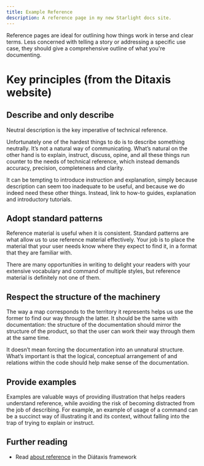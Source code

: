 ```yaml
---
title: Example Reference
description: A reference page in my new Starlight docs site.
---
```


Reference pages are ideal for outlining how things work in terse and clear terms.
Less concerned with telling a story or addressing a specific use case, they should give a comprehensive outline of what you're documenting.

# Key principles (from the Ditaxis website)

## Describe and only describe

Neutral description is the key imperative of technical reference.

Unfortunately one of the hardest things to do is to describe something neutrally. It’s not a natural way of communicating. What’s natural on the other hand is to explain, instruct, discuss, opine, and all these things run counter to the needs of technical reference, which instead demands accuracy, precision, completeness and clarity.

It can be tempting to introduce instruction and explanation, simply because description can seem too inadequate to be useful, and because we do indeed need these other things. Instead, link to how-to guides, explanation and introductory tutorials.

## Adopt standard patterns

Reference material is useful when it is consistent. Standard patterns are what allow us to use reference material effectively. Your job is to place the material that your user needs know where they expect to find it, in a format that they are familiar with.

There are many opportunities in writing to delight your readers with your extensive vocabulary and command of multiple styles, but reference material is definitely not one of them.

## Respect the structure of the machinery

The way a map corresponds to the territory it represents helps us use the former to find our way through the latter. It should be the same with documentation: the structure of the documentation should mirror the structure of the product, so that the user can work their way through them at the same time.

It doesn’t mean forcing the documentation into an unnatural structure. What’s important is that the logical, conceptual arrangement of and relations within the code should help make sense of the documentation.


## Provide examples
Examples are valuable ways of providing illustration that helps readers understand reference, while avoiding the risk of becoming distracted from the job of describing. For example, an example of usage of a command can be a succinct way of illustrating it and its context, without falling into the trap of trying to explain or instruct.

## Further reading

- Read [about reference](https://diataxis.fr/reference/) in the Diátaxis framework
